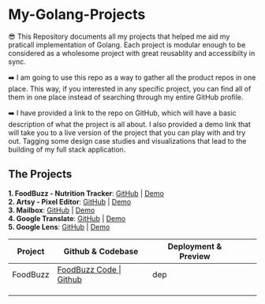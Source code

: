 # My-Golang-Projects
😎 This Repository documents all my projects that helped me aid my praticall implementation of Golang. Each project is modular enough to be considered as a wholesome project with great reusablity and accessibilty in sync.

➡️ I am going to use this repo as a way to gather all the product repos in one place. This way, if you interested in any specific project, you can find all of them in one place instead of searching through my entire GitHub profile.

➡️ I have provided a link to the repo on GitHub, which will have a basic description of what the project is all about. I also provided a demo link that will take you to a live version of the project that you can play with and try out. Tagging some design case studies and visualizations that lead to the building of my full stack application.

## The Projects

**1. FoodBuzz - Nutrition  Tracker**: [GitHub](https://github.com/Radiant690/FoodBuzz) | [Demo]() \
**2. Artsy - Pixel Editor**: [GitHub](https://github.com/Radiant690/FoodBuzz) | [Demo]() \
**3. Mailbox**: [GitHub](https://github.com/Radiant690/FoodBuzz) | [Demo]() \
**4. Google Translate**: [GitHub](https://github.com/Radiant690/FoodBuzz) | [Demo]() \
**5. Google Lens**: [GitHub](https://github.com/Radiant690/FoodBuzz) | [Demo]()

| Project  | Github & Codebase                                                 | Deployment & Preview |   |   |
|----------|-------------------------------------------------------------------|----------------------|---|---|
| FoodBuzz | [FoodBuzz Code \| Github ](https://github.com/Radiant690/FoodBuzz) | dep                  |   |   |
|          |                                                                   |                      |   |   |
|          |                                                                   |                      |   |   |
|          |                                                                   |                      |   |   |
